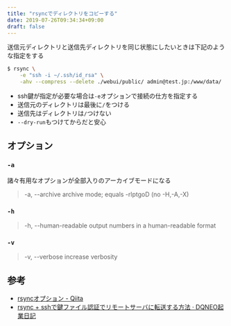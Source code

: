 ```yaml
---
title: "rsyncでディレクトリをコピーする"
date: 2019-07-26T09:34:34+09:00
draft: false
---
```


送信元ディレクトリと送信先ディレクトリを同じ状態にしたいときは下記のような指定をする

```bash
$ rsync \
    -e "ssh -i ~/.ssh/id_rsa" \
    -ahv --compress --delete ./webui/public/ admin@test.jp:/www/data/
```

- ssh鍵が指定が必要な場合は`-e`オプションで接続の仕方を指定する
- 送信元のディレクトリは最後に`/`をつける
- 送信先はディレクトリは`/`つけない
- `--dry-run`もつけてからだと安心

## オプション

### `-a`

諸々有用なオプションが全部入りのアーカイブモードになる

>  -a, --archive               archive mode; equals -rlptgoD (no -H,-A,-X)

### `-h`

>  -h, --human-readable        output numbers in a human-readable format

### `-v`

>  -v, --verbose               increase verbosity

## 参考

- [rsyncオプション - Qiita](http://qiita.com/bezeklik/items/22e791df7187958d76c1)
- [rsync + sshで鍵ファイル認証でリモートサーバに転送する方法 · DQNEO起業日記](http://dqn.sakusakutto.jp/2011/03/rsync-ssh.html)
